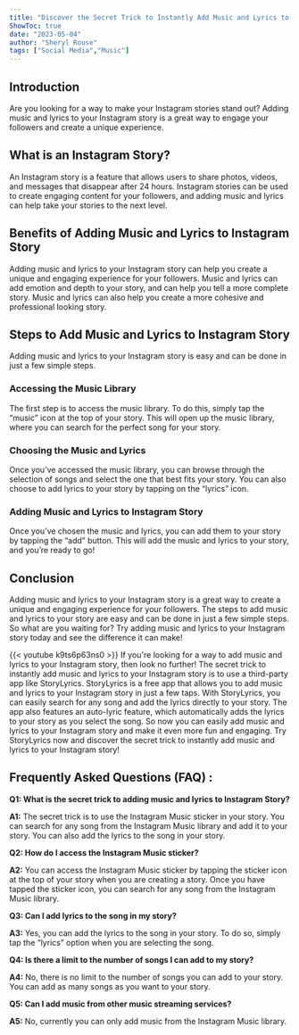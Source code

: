 ```yaml
---
title: "Discover the Secret Trick to Instantly Add Music and Lyrics to Your Instagram Story!"
ShowToc: true 
date: "2023-05-04"
author: "Sheryl Rouse" 
tags: ["Social Media","Music"]
---
```

## Introduction 
Are you looking for a way to make your Instagram stories stand out? Adding music and lyrics to your Instagram story is a great way to engage your followers and create a unique experience. 

## What is an Instagram Story? 
An Instagram story is a feature that allows users to share photos, videos, and messages that disappear after 24 hours. Instagram stories can be used to create engaging content for your followers, and adding music and lyrics can help take your stories to the next level. 

## Benefits of Adding Music and Lyrics to Instagram Story
Adding music and lyrics to your Instagram story can help you create a unique and engaging experience for your followers. Music and lyrics can add emotion and depth to your story, and can help you tell a more complete story. Music and lyrics can also help you create a more cohesive and professional looking story. 

## Steps to Add Music and Lyrics to Instagram Story
Adding music and lyrics to your Instagram story is easy and can be done in just a few simple steps. 

### Accessing the Music Library 
The first step is to access the music library. To do this, simply tap the “music” icon at the top of your story. This will open up the music library, where you can search for the perfect song for your story. 

### Choosing the Music and Lyrics 
Once you’ve accessed the music library, you can browse through the selection of songs and select the one that best fits your story. You can also choose to add lyrics to your story by tapping on the “lyrics” icon. 

### Adding Music and Lyrics to Instagram Story
Once you’ve chosen the music and lyrics, you can add them to your story by tapping the “add” button. This will add the music and lyrics to your story, and you’re ready to go! 

## Conclusion 
Adding music and lyrics to your Instagram story is a great way to create a unique and engaging experience for your followers. The steps to add music and lyrics to your story are easy and can be done in just a few simple steps. So what are you waiting for? Try adding music and lyrics to your Instagram story today and see the difference it can make!

{{< youtube k9ts6p63ns0 >}} 
If you're looking for a way to add music and lyrics to your Instagram story, then look no further! The secret trick to instantly add music and lyrics to your Instagram story is to use a third-party app like StoryLyrics. StoryLyrics is a free app that allows you to add music and lyrics to your Instagram story in just a few taps. With StoryLyrics, you can easily search for any song and add the lyrics directly to your story. The app also features an auto-lyric feature, which automatically adds the lyrics to your story as you select the song. So now you can easily add music and lyrics to your Instagram story and make it even more fun and engaging. Try StoryLyrics now and discover the secret trick to instantly add music and lyrics to your Instagram story!

## Frequently Asked Questions (FAQ) :
**Q1: What is the secret trick to adding music and lyrics to Instagram Story?**

**A1:** The secret trick is to use the Instagram Music sticker in your story. You can search for any song from the Instagram Music library and add it to your story. You can also add the lyrics to the song in your story.

**Q2: How do I access the Instagram Music sticker?**

**A2:** You can access the Instagram Music sticker by tapping the sticker icon at the top of your story when you are creating a story. Once you have tapped the sticker icon, you can search for any song from the Instagram Music library.

**Q3: Can I add lyrics to the song in my story?**

**A3:** Yes, you can add the lyrics to the song in your story. To do so, simply tap the “lyrics” option when you are selecting the song.

**Q4: Is there a limit to the number of songs I can add to my story?**

**A4:** No, there is no limit to the number of songs you can add to your story. You can add as many songs as you want to your story.

**Q5: Can I add music from other music streaming services?**

**A5:** No, currently you can only add music from the Instagram Music library.


